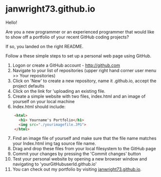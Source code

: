 # janwright73.github.io
Hello!

Are you a new programmer or an experienced programmer that would like to show off a portfolio of your recent GitHub coding projects?  

If so, you landed on the right README. 
 
Follow a these simple steps to set up a personal web page using GitHub.

1) Logon or create a GitHub account - http://github.com
2) Navigate to your list of repositories (upper right hand corner user menu >> Your repositories)
3) Click on 'New' to create a new repository, name it <yourGitHubuserId>.github.io, accept the project defaults
4) Click on the link for 'uploading an existing file.
5) Create a simple website with two files, index.html and an image of yourself on your local machine
6) Index.html should include:
```html
    <html>
      <h1> Yourname's Portfolio</h1>
      <img src="./yourimagefile.JPG">
    </html>
  ```
7) Find an image file of yourself and make sure that the file name matches your Index.html img tag source file name.
8) Drag and drop these files from your local filesystem to the GitHub page
9) Commit your changes by pressing the 'Commit changes' button
10) Test your personal website by opening a new browser window and navigating to 'yourGitHubuserId.github.io'
11) You can check out my portfolio by visiting <a href="janwright73.github.io">janwright73.github.io</a>.
